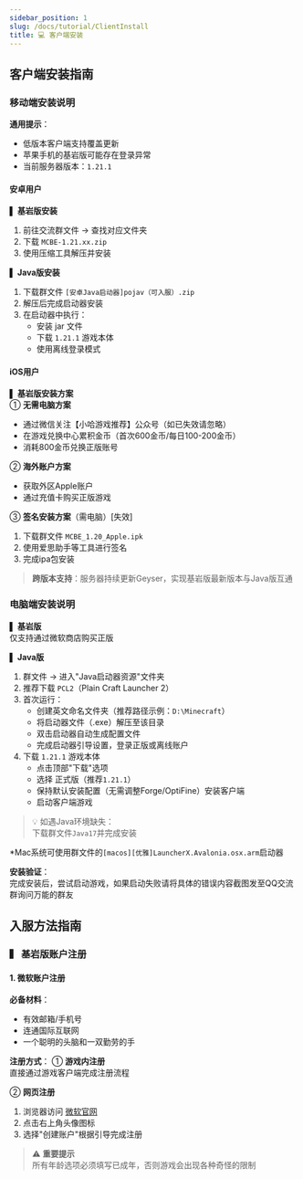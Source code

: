 ```yaml
---
sidebar_position: 1
slug: /docs/tutorial/ClientInstall
title: 💻 客户端安装
---
```


## 客户端安装指南

### 移动端安装说明
**通用提示**：
- 低版本客户端支持覆盖更新
- 苹果手机的基岩版可能存在登录异常
- 当前服务器版本：`1.21.1`

#### 安卓用户
▌ **基岩版安装**  
1. 前往交流群文件 → 查找对应文件夹
2. 下载 `MCBE-1.21.xx.zip`
3. 使用压缩工具解压并安装

▌ **Java版安装**  
1. 下载群文件 `[安卓Java启动器]pojav（可入服）.zip`
2. 解压后完成启动器安装
3. 在启动器中执行：
   - 安装 jar 文件
   - 下载 `1.21.1` 游戏本体
   - 使用离线登录模式

#### iOS用户
▌ **基岩版安装方案**  
① **无需电脑方案**  
- 通过微信关注【小哈游戏推荐】公众号（如已失效请忽略）  
- 在游戏兑换中心累积金币（首次600金币/每日100-200金币）  
- 消耗800金币兑换正版账号  

② **海外账户方案**  
- 获取外区Apple账户  
- 通过充值卡购买正版游戏  

③ **签名安装方案**（需电脑）[失效]  
1. 下载群文件 `MCBE_1.20_Apple.ipk`
2. 使用爱思助手等工具进行签名
3. 完成ipa包安装

> **跨版本支持**：服务器持续更新Geyser，实现基岩版最新版本与Java版互通

### 电脑端安装说明
▌ **基岩版**  
仅支持通过微软商店购买正版

▌ **Java版**  
1. 群文件 → 进入"Java启动器资源"文件夹
2. 推荐下载 `PCL2`（Plain Craft Launcher 2）
3. 首次运行：
   - 创建英文命名文件夹（推荐路径示例：`D:\Minecraft`）
   - 将启动器文件（.exe）解压至该目录
   - 双击启动器自动生成配置文件
   - 完成启动器引导设置，登录正版或离线账户
4. 下载 `1.21.1` 游戏本体
   - 点击顶部"下载"选项
   - 选择 正式版（推荐`1.21.1`）
   - 保持默认安装配置（无需调整Forge/OptiFine）安装客户端
   - 启动客户端游戏
> 💡 如遇Java环境缺失：  
> 下载群文件`Java17`并完成安装

*Mac系统可使用群文件的`[macos][优雅]LauncherX.Avalonia.osx.arm`启动器

**安装验证**：  
完成安装后，尝试启动游戏，如果启动失败请将具体的错误内容截图发至QQ交流群询问万能的群友
## 入服方法指南

### ▍ 基岩版账户注册

#### 1. 微软账户注册
**必备材料**：
- 有效邮箱/手机号
- 连通国际互联网
- 一个聪明的头脑和一双勤劳的手

**注册方式**：
① **游戏内注册**  
直接通过游戏客户端完成注册流程  

② **网页注册**  
1. 浏览器访问 [微软官网](https://account.microsoft.com/)
2. 点击右上角头像图标
3. 选择"创建账户"根据引导完成注册

> ⚠️ **重要提示**  
> 所有年龄选项必须填写已成年，否则游戏会出现各种奇怪的限制
